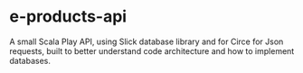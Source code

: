 # e-products-api
A small Scala Play API, using Slick database library and for Circe for Json requests, built to better understand code architecture and how to implement databases.
